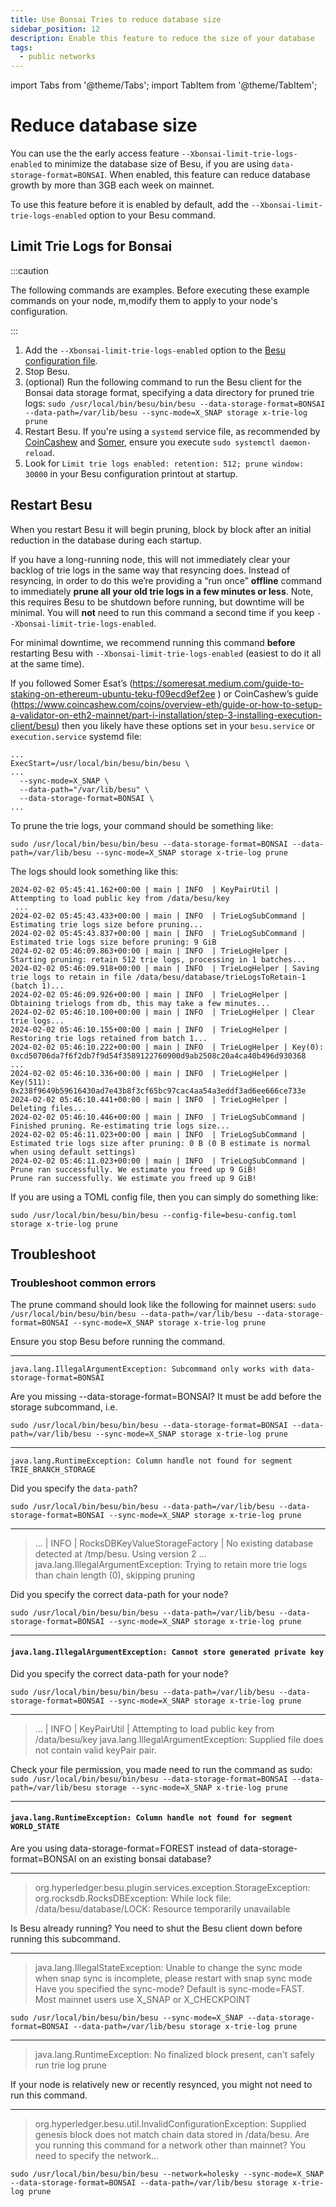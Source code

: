 ```yaml
---
title: Use Bonsai Tries to reduce database size
sidebar_position: 12
description: Enable this feature to reduce the size of your database
tags:
  - public networks
---
```


import Tabs from '@theme/Tabs';
import TabItem from '@theme/TabItem';

# Reduce database size

You can use the the early access feature `--Xbonsai-limit-trie-logs-enabled` to minimize the database size of Besu, if you are using `data-storage-format=BONSAI`. When enabled, this feature can reduce database growth by more than 3GB each week on mainnet.

To use this feature before it is enabled by default, add the `--Xbonsai-limit-trie-logs-enabled` option to your Besu command.

## Limit Trie Logs for Bonsai

:::caution

The following commands are examples. Before executing these example commands on your node, m,modify them to apply to your node's configuration.

:::

1. Add the `--Xbonsai-limit-trie-logs-enabled` option to the [Besu configuration file](configuration-file).
1. Stop Besu.
1. (optional) Run the following command to run the Besu client for the Bonsai data storage format, specifying a data directory for pruned trie logs:
   `sudo /usr/local/bin/besu/bin/besu --data-storage-format=BONSAI --data-path=/var/lib/besu --sync-mode=X_SNAP storage x-trie-log prune`
1. Restart Besu. If you're using a `systemd` service file, as recommended by [CoinCashew](https://www.coincashew.com/coins/overview-eth/guide-or-how-to-setup-a-validator-on-eth2-mainnet/part-i-installation/step-3-installing-execution-client/besu) and [Somer](https://someresat.medium.com/guide-to-staking-on-ethereum-ubuntu-teku-f09ecd9ef2ee), ensure you execute `sudo systemctl daemon-reload`.
1. Look for `Limit trie logs enabled: retention: 512; prune window: 30000` in your Besu configuration printout at startup.


## Restart Besu

When you restart Besu it will begin pruning, block by block after an initial reduction in the database during each startup.

If you have a long-running node, this will not immediately clear your backlog of trie logs in the same way that resyncing does. Instead of resyncing, in order to do this we’re providing a “run once” **offline** command to immediately **prune all your old trie logs in a few minutes or less**. Note, this requires Besu to be shutdown before running, but downtime will be minimal. You will **not** need to run this command a second time if you keep `--Xbonsai-limit-trie-logs-enabled`.

For minimal downtime, we recommend running this command **before** restarting Besu with `--Xbonsai-limit-trie-logs-enabled` (easiest to do it all at the same time).

If you followed Somer Esat’s (https://someresat.medium.com/guide-to-staking-on-ethereum-ubuntu-teku-f09ecd9ef2ee ) or CoinCashew’s guide (https://www.coincashew.com/coins/overview-eth/guide-or-how-to-setup-a-validator-on-eth2-mainnet/part-i-installation/step-3-installing-execution-client/besu) then you likely have these options set in your `besu.service` or `execution.service` systemd file:

```
...
ExecStart=/usr/local/bin/besu/bin/besu \
...
  --sync-mode=X_SNAP \
  --data-path="/var/lib/besu" \
  --data-storage-format=BONSAI \
...
```
To prune the trie logs, your command should be something like:

`sudo /usr/local/bin/besu/bin/besu --data-storage-format=BONSAI --data-path=/var/lib/besu --sync-mode=X_SNAP storage x-trie-log prune`



The logs should look something like this:

```
2024-02-02 05:45:41.162+00:00 | main | INFO  | KeyPairUtil | Attempting to load public key from /data/besu/key
 ...
2024-02-02 05:45:43.433+00:00 | main | INFO  | TrieLogSubCommand | Estimating trie logs size before pruning...
2024-02-02 05:45:43.837+00:00 | main | INFO  | TrieLogSubCommand | Estimated trie logs size before pruning: 9 GiB
2024-02-02 05:46:09.863+00:00 | main | INFO  | TrieLogHelper | Starting pruning: retain 512 trie logs, processing in 1 batches...
2024-02-02 05:46:09.918+00:00 | main | INFO  | TrieLogHelper | Saving trie logs to retain in file /data/besu/database/trieLogsToRetain-1 (batch 1)...
2024-02-02 05:46:09.926+00:00 | main | INFO  | TrieLogHelper | Obtaining trielogs from db, this may take a few minutes...
2024-02-02 05:46:10.100+00:00 | main | INFO  | TrieLogHelper | Clear trie logs...
2024-02-02 05:46:10.155+00:00 | main | INFO  | TrieLogHelper | Restoring trie logs retained from batch 1...
2024-02-02 05:46:10.222+00:00 | main | INFO  | TrieLogHelper | Key(0): 0xcd50706da7f6f2db7f9d54f3589122760900d9ab2508c20a4ca40b496d930368
... 
2024-02-02 05:46:10.336+00:00 | main | INFO  | TrieLogHelper | Key(511): 0x238f9649b59616430ad7e43b8f3cf65bc97cac4aa54a3eddf3ad6ee666ce733e
2024-02-02 05:46:10.441+00:00 | main | INFO  | TrieLogHelper | Deleting files...
2024-02-02 05:46:10.446+00:00 | main | INFO  | TrieLogSubCommand | Finished pruning. Re-estimating trie logs size...
2024-02-02 05:46:11.023+00:00 | main | INFO  | TrieLogSubCommand | Estimated trie logs size after pruning: 0 B (0 B estimate is normal when using default settings)
2024-02-02 05:46:11.023+00:00 | main | INFO  | TrieLogSubCommand | Prune ran successfully. We estimate you freed up 9 GiB!
Prune ran successfully. We estimate you freed up 9 GiB!
```

If you are using a TOML config file, then you can simply do something like:

`sudo /usr/local/bin/besu/bin/besu --config-file=besu-config.toml storage x-trie-log prune`

## Troubleshoot

### Troubleshoot common errors

The prune command should look like the following for mainnet users:
`sudo /usr/local/bin/besu/bin/besu --data-path=/var/lib/besu --data-storage-format=BONSAI --sync-mode=X_SNAP storage x-trie-log prune`

Ensure you stop Besu before running the command.

---

`java.lang.IllegalArgumentException: Subcommand only works with data-storage-format=BONSAI`

Are you missing --data-storage-format=BONSAI? It must be add before the storage subcommand, i.e.

`sudo /usr/local/bin/besu/bin/besu --data-storage-format=BONSAI --data-path=/var/lib/besu --sync-mode=X_SNAP storage x-trie-log prune`

---


`java.lang.RuntimeException: Column handle not found for segment TRIE_BRANCH_STORAGE`

Did you specify the `data-path`?

`sudo /usr/local/bin/besu/bin/besu --data-path=/var/lib/besu --data-storage-format=BONSAI --sync-mode=X_SNAP storage x-trie-log prune`

---


> ... 
> | INFO | RocksDBKeyValueStorageFactory | No existing database detected at /tmp/besu. Using version 2
> ...
> java.lang.IllegalArgumentException: Trying to retain more trie logs than chain length (0), skipping pruning

Did you specify the correct data-path for your node?

`sudo /usr/local/bin/besu/bin/besu --data-path=/var/lib/besu --data-storage-format=BONSAI --sync-mode=X_SNAP storage x-trie-log prune`

---

#### `java.lang.IllegalArgumentException: Cannot store generated private key`

Did you specify the correct data-path for your node?

`sudo /usr/local/bin/besu/bin/besu --data-path=/var/lib/besu --data-storage-format=BONSAI --sync-mode=X_SNAP storage x-trie-log prune`

---

> ... 
> | INFO | KeyPairUtil | Attempting to load public key from /data/besu/key
> java.lang.IllegalArgumentException: Supplied file does not contain valid keyPair pair.

Check your file permission, you made need to run the command as sudo:
`sudo /usr/local/bin/besu/bin/besu --data-storage-format=BONSAI --data-path=/var/lib/besu storage --sync-mode=X_SNAP x-trie-log prune`

---


#### `java.lang.RuntimeException: Column handle not found for segment WORLD_STATE`
Are you using data-storage-format=FOREST instead of data-storage-format=BONSAI on an existing bonsai database?

---

> org.hyperledger.besu.plugin.services.exception.StorageException: org.rocksdb.RocksDBException: While lock file: /data/besu/database/LOCK: Resource temporarily unavailable

Is Besu already running? You need to shut the Besu client down before running this subcommand.

---


> java.lang.IllegalStateException: Unable to change the sync mode when snap sync is incomplete, please restart with snap sync mode
Have you specified the sync-mode? Default is sync-mode=FAST. Most mainnet users use X_SNAP or X_CHECKPOINT

`sudo /usr/local/bin/besu/bin/besu --sync-mode=X_SNAP --data-storage-format=BONSAI --data-path=/var/lib/besu storage x-trie-log prune`

---

> java.lang.RuntimeException: No finalized block present, can't safely run trie log prune

If your node is relatively new or recently resynced, you might not need to run this command.

---


> org.hyperledger.besu.util.InvalidConfigurationException: Supplied genesis block does not match chain data stored in /data/besu.
Are you running this command for a network other than mainnet? You need to specify the network…

`sudo /usr/local/bin/besu/bin/besu --network=holesky --sync-mode=X_SNAP --data-storage-format=BONSAI --data-path=/var/lib/besu storage x-trie-log prune`
